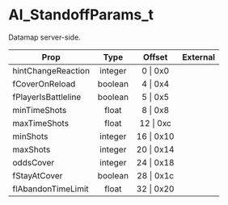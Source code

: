 # AI_StandoffParams_t
Datamap server-side.

|Prop|Type|Offset|External|
|---|:-:|:-:|--:|
|hintChangeReaction|integer|0 \| 0x0||
|fCoverOnReload|boolean|4 \| 0x4||
|fPlayerIsBattleline|boolean|5 \| 0x5||
|minTimeShots|float|8 \| 0x8||
|maxTimeShots|float|12 \| 0xc||
|minShots|integer|16 \| 0x10||
|maxShots|integer|20 \| 0x14||
|oddsCover|integer|24 \| 0x18||
|fStayAtCover|boolean|28 \| 0x1c||
|flAbandonTimeLimit|float|32 \| 0x20||
